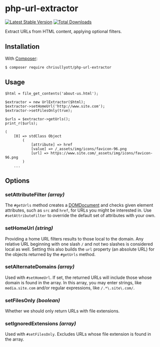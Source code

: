 # php-url-extractor

[![Latest Stable Version](https://poser.pugx.org/chrisullyott/php-url-extractor/v/stable)](https://packagist.org/packages/chrisullyott/php-url-extractor)
[![Total Downloads](https://poser.pugx.org/chrisullyott/php-url-extractor/downloads)](https://packagist.org/packages/chrisullyott/php-url-extractor)

Extract URLs from HTML content, applying optional filters.

## Installation

With [Composer](https://getcomposer.org/):

```
$ composer require chrisullyott/php-url-extractor
```

## Usage

```
$html = file_get_contents('about-us.html');

$extractor = new UrlExtractor($html);
$extractor->setHomeUrl('http://www.site.com');
$extractor->setFilesOnly(true);

$urls = $extractor->getUrls();
print_r($urls);
```

```
(
    [0] => stdClass Object
        (
            [attribute] => href
            [value] => /_assets/img/icons/favicon-96.png
            [url] => https://www.site.com/_assets/img/icons/favicon-96.png
        )
    ...
```

## Options

### setAttributeFilter _(array)_

The `#getUrls` method creates a [DOMDocument](http://php.net/manual/en/class.domdocument.php) and checks given element attributes, such as `src` and `href`, for URLs you might be interested in. Use `#setAttributeFilter` to override the default set of attributes with your own.

### setHomeUrl _(string)_

Providing a home URL filters results to those local to the domain. Any relative URL beginning with one slash `/` and not two slashes is considered local as well. Setting this also builds the `url` property (an absolute URL) for the objects returned by the `#getUrls` method.

### setAlternateDomains _(array)_

Used with `#setHomeUrl`. If set, the returned URLs will include those whose domain is found in the array. In this array, you may enter strings, like  `media.site.com` and/or regular expressions, like `/.*\.site\.com/`.

### setFilesOnly _(boolean)_

Whether we should only return URLs with file extensions.

### setIgnoredExtensions _(array)_

Used with `#setFilesOnly`. Excludes URLs whose file extension is found in the array.

